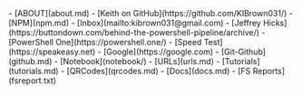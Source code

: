 <html lang="en">
<head>
    <meta charset="UTF-8">
    <meta name="viewport" content="width=device-width, initial-scale=1.0">
    <link href="favicon.ico" rel="icon" type="image/x-icon" >
    <title>GitHub Pages</title>
</head>
<body>
    
</body>
</html>
- [ABOUT](about.md)
- [Keith on GitHub](https://github.com/KIBrown031/)
- [NPM](npm.md)
- [Inbox](mailto:kibrown031@gmail.com)
- [Jeffrey Hicks](https://buttondown.com/behind-the-powershell-pipeline/archive/)
- [PowerShell One](https://powershell.one/)
- [Speed Test](https://speakeasy.net)
- [Google](https://google.com)
- [Git-Github](github.md)
- [Notebook](notebook/)
- [URLs](urls.md)
- [Tutorials](tutorials.md)
- [QRCodes](qrcodes.md)
- [Docs](docs.md)
- [FS Reports](fsreport.txt)
